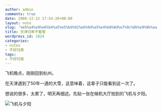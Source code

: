 ```yaml
---
author: admin
comments: true
date: 2008-12-22 17:54:20+00:00
layout: note
slug: '%e5%a4%a9%e6%b4%a5%e5%bd%92%e6%9d%a5%e4%b8%8d%e7%9c%8b%e9%9b%aa'
title: 天津归来不看雪
wordpress_id: 1824
categories:
- notes
- 不好归类
tags:
- 不好归类
---
```


飞机晚点，刚刚回到杭州。

在天津遇到了50年一遇的大雪，这意味着，这辈子只能看到这一次了。 

想说的很多，太累了，明天再细述。先贴一张在候机大厅拍到的飞机与夕阳。

![飞机与夕阳](http://farm4.static.flickr.com/3294/3128814106_665b7be768.jpg?v=0)


                                                            
